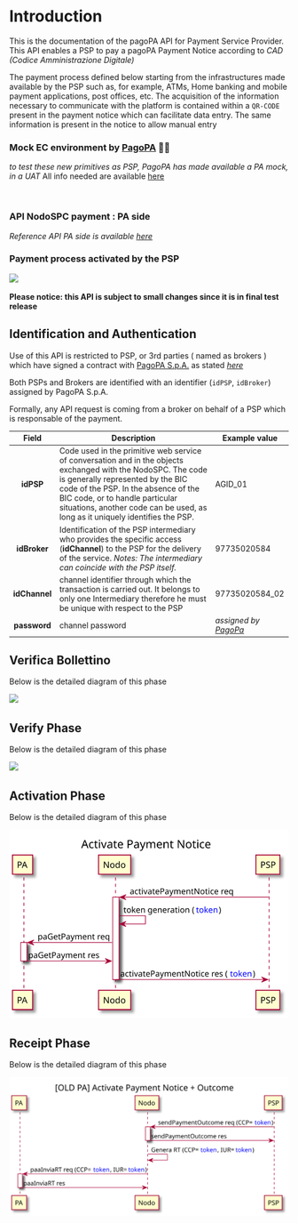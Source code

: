 <!-- 
plantuml -tsvg api-definitions/openapi/description.md 
-->
# Introduction

This is the documentation of the pagoPA API for Payment Service Provider. This API enables a PSP  to pay a pagoPA Payment Notice according to _CAD (Codice Amministrazione Digitale)_

The payment process defined below starting from the infrastructures made available by the PSP such as, for example, ATMs, Home banking and mobile payment applications, post offices, etc. The acquisition of the information necessary to communicate with the platform is contained within a `QR-CODE` present in the payment notice which can facilitate data entry. The same information is present in the notice to allow manual entry

### Mock EC environment by [PagoPA](https://www.pagopa.gov.it/) 🧑‍💻
_to test these new primitives as PSP, PagoPA has made available a PA mock, in a UAT_   All info needed are available [here](https://github.com/pagopa/pagopa-api/blob/develop/mockPA/README.md)

<br>

### API NodoSPC payment : **PA side**
_Reference API PA side is available [here](https://pagopa.github.io/pagopa-api/indexPA.html)_

### Payment process activated by the PSP

<!-- https://github.com/pagopa/pagopa-analisi/blob/main/PlantUML/Sequence/modelli/nuovoModello3_ENG.puml -->

<!-- 
@startuml uml_diag/seqdiag-wisplightnuovoModello3_newPA
title Payment process activated by the PSP

participant EC
participant pagoPA
participant PSP
actor       User

== verify phase (optional) ==

User [#blue]-> PSP: Payment Notice

alt QR-CODE
    PSP -> pagoPA: verifyPaymentNotice req
    note right : The PSP requests the verification of the notice \n (check amount)
    activate pagoPA
    pagoPA -> EC: paVerifyPaymentNotice req
    note left #aqua : Debt Position\n STATUS = **Open**
    activate EC
    EC -> pagoPA: paVerifyPaymentNotice res
    deactivate EC
    pagoPA -> PSP: verifyPaymentNotice res
    deactivate pagoPA
else BARCODE-128-AIM 
    PSP -> pagoPA: verificaBollettino req
    activate pagoPA
    pagoPA -> EC: paVerifyPaymentNotice req
    note left #aqua : Debt Position\n STATUS = **Open**
    activate EC
    EC -> pagoPA: paVerifyPaymentNotice res
    deactivate EC
    pagoPA -> PSP: verificaBollettino res
    deactivate pagoPA
end

PSP [#blue]-> User: Notice verified and updated

== activate phase ==
User [#blue]-> PSP: Confirm willingness to pay
PSP -> pagoPA: activatePaymentNotice req
note right : The PSP requires payment activation
activate pagoPA
pagoPA -> pagoPA: token generation (<color blue>token</color>)
pagoPA -> EC: paGetPayment req
note left #aqua : Debt Position\n STATUS = **Open**
activate EC
EC -> pagoPA: paGetPayment res
deactivate EC
pagoPA -> PSP: activatePaymentNotice res (<color blue>token</color>)
note right : The PSP has all data \nto allow the payment
deactivate pagoPA

PSP [#blue]-> User: Payment page
note left EC #pink : Newly configured ECs \n**DOES'NT HAVE TO** lock the debt position \nafter activation.

== send receipt phase ==

User [#blue]-> PSP: Pay
note right PSP : If payment OK ->  Outcome +\nIf payment KO -> Outcome -

PSP -> pagoPA: sendPaymentOutcome req (<color blue>token</color>)
activate pagoPA
pagoPA -> PSP: sendPaymentOutcome res
deactivate pagoPA
pagoPA -> pagoPA: receipt generation (idReceipt=<color blue>token</color>)

loop for each EC in transfer list
    pagoPA -> EC: paSendRT req (idReceipt=<color blue>token</color>)
    activate EC
    EC -> pagoPA: paSendRT res
    deactivate EC
end 

note left EC #aqua: Debt Position\n STATUS = **Open -> Closed/Open**\n(based on receipt result)

@enduml
-->
![](seqdiag-wisplightnuovoModello3_newPA.svg)

**Please notice: this API is subject to small changes since it is in final test release**

## Identification and Authentication

Use of this API is restricted to PSP, or 3rd parties ( named as brokers ) which have signed a contract with [PagoPA S.p.A.](https://www.pagopa.gov.it/it/pagopa-spa/) as stated _[here](https://www.pagopa.gov.it/it/prestatori-servizi-di-pagamento/)_

Both PSPs and Brokers are identified with an identifier (`idPSP`, `idBroker`)  assigned by PagoPA S.p.A.

Formally, any API request is coming from a broker on behalf of a PSP which is responsable of the payment.

| Field   |      Description      |  Example value |
|:----------:|-------------|------|
| **idPSP** | Code used in the primitive web service of conversation and in the objects exchanged with the NodoSPC. The code is generally represented by the BIC code of the PSP. In the absence of the BIC code, or to handle particular situations, another code can be used, as long as it uniquely identifies the PSP. | AGID_01 |
| **idBroker** | Identification of the PSP intermediary who provides the specific access (**idChannel**) to the PSP for the delivery of the service. _Notes: The intermediary can coincide with the PSP itself._ | 97735020584 |
| **idChannel**| channel identifier through which the transaction is carried out. It belongs to only one Intermediary therefore he must be unique with respect to the PSP | 97735020584_02 |
| **password**| channel password | _assigned by [PagoPa](https://www.pagopa.gov.it/it/pagopa-spa/servizi-psp/)_|

## Verifica Bollettino
Below is the detailed diagram of this phase
<!-- https://github.com/pagopa/pagopa-analisi/blob/main/PlantUML/Sequence/businessProcess/verificaBollettino.puml -->

<!-- 
@startuml uml_diag/verificaBollettino
title Verifica Bollettino

participant EC
participant pagoPA
participant PSP

PSP -> pagoPA: verificaBollettino req
activate pagoPA
pagoPA -> EC: paVerifyPaymentNotice req
activate EC
EC -> pagoPA: paVerifyPaymentNotice res
deactivate EC
pagoPA -> PSP: verificaBollettino res
deactivate pagoPA

@enduml
-->
![](verificaBollettino.svg)

## Verify Phase
Below is the detailed diagram of this phase

<!-- https://github.com/pagopa/pagopa-analisi/blob/main/PlantUML/Sequence/businessProcess/verifyPaymentNotice.puml -->
<!-- 
@startuml uml_diag/verifyPaymentNotice_newPA
title Verify Payment Notice 

participant EC
participant pagoPA
participant PSP

PSP -> pagoPA: verifyPaymentNotice req
activate pagoPA
pagoPA -> EC: paVerifyPaymentNotice req
activate EC
EC -> pagoPA: paVerifyPaymentNotice res
deactivate EC
pagoPA -> PSP: verifyPaymentNotice res
deactivate pagoPA

@enduml
-->
![](verifyPaymentNotice_newPA.svg)

## Activation Phase
Below is the detailed diagram of this phase

<!-- https://github.com/pagopa/pagopa-analisi/blob/main/PlantUML/Sequence/businessProcess/activatePaymentNotice.puml -->
<!-- 
@startuml uml_diag/activatePaymentNotice_newPA
title Activate Payment Notice

participant EC
participant pagoPA
participant PSP

PSP -> pagoPA: activatePaymentNotice req
activate pagoPA
pagoPA -> pagoPA: token generation (<color blue>token</color>)
pagoPA -> EC: paGetPayment req
activate EC
EC -> pagoPA: paGetPayment res
deactivate EC
pagoPA -> PSP: activatePaymentNotice res (<color blue>token</color>)
deactivate pagoPA

@enduml
-->
![](activatePaymentNotice_newPA.svg)

## Receipt Phase
Below is the detailed diagram of this phase

<!-- https://github.com/pagopa/pagopa-analisi/blob/main/PlantUML/Sequence/businessProcess/sendPaymentOutcome.puml -->
<!-- 
@startuml uml_diag/outcomeOK
title Send Payment Outcome

participant EC
participant pagoPA
participant PSP

PSP -> pagoPA: sendPaymentOutcome req (<color blue>token</color>)
activate pagoPA
pagoPA -> PSP: sendPaymentOutcome res
deactivate pagoPA
pagoPA -> pagoPA: receipt generation (idReceipt=<color blue>token</color>)

loop for each EC in transfer list
    pagoPA -> EC: paSendRT req (idReceipt=<color blue>token</color>)
    activate EC
    EC -> pagoPA: paSendRT res
    deactivate EC
end 

@enduml
-->
![](outcomeOK.svg)
